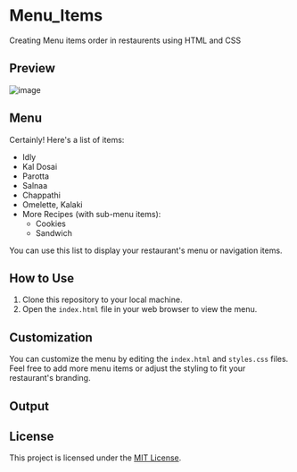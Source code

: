 # Menu_Items
Creating Menu items order in restaurents using HTML and CSS

## Preview

![image](https://www.thambivilas.com/menu)

## Menu

Certainly! Here's a list of items:

- Idly
- Kal Dosai
- Parotta
- Salnaa
- Chappathi
- Omelette, Kalaki
- More Recipes (with sub-menu items):
   - Cookies
   - Sandwich

You can use this list to display your restaurant's menu or navigation items.

## How to Use

1. Clone this repository to your local machine.
2. Open the `index.html` file in your web browser to view the menu.

## Customization

You can customize the menu by editing the `index.html` and `styles.css` files. Feel free to add more menu items or adjust the styling to fit your restaurant's branding.

## Output



## License

This project is licensed under the [MIT License](LICENSE).

